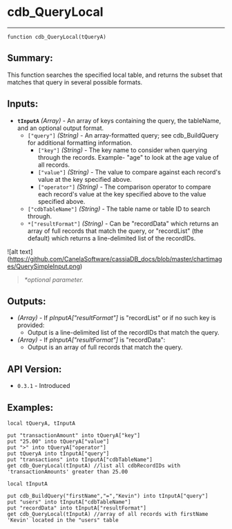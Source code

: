 # cdb_QueryLocal
---
```
function cdb_QueryLocal(tQueryA)
```
## Summary:
This function searches the specified local table, and returns the subset that matches that query in several possible formats.

## Inputs:
* **`tInputA`**  *(Array)* - An array of keys containing the query, the tableName, and an optional output format.
	* `["query"]` *(String)* - An array-formatted query; see cdb_BuildQuery for additional formatting information.
    	* `["key"]` *(String)* - The key name to consider when querying through the records. Example- "age" to look at the age value of all records.
    	* `["value"]` *(String)* - The value to compare against each record's value at the key specified above.
    	* `["operator"]` *(String)* - The comparison operator to compare each record's value at the key specified above to the value specified above.
    - `["cdbTableName"]` *(String)* - The table name or table ID to search through.
    - `*["resultFormat"]` *(String)* - Can be "recordData" which returns an array of full records that match the query, or "recordList" (the default) which returns a line-delimited list of the recordIDs.

![alt text] (https://github.com/CanelaSoftware/cassiaDB_docs/blob/master/chartimages/QuerySimpleInput.png)

> _*optional parameter._

## Outputs:
* *(Array)* - If *pInputA["resultFormat"]* is "recordList" or if no such key is provided:
	* Output is  a line-delimited list of the recordIDs that match the query.
* *(Array)* - If *pInputA["resultFormat"]* is "recordData":
	* Output is an array of full records that match the query.

## API Version:
* `0.3.1` - Introduced

## Examples:
```
local tQueryA, tInputA

put "transactionAmount" into tQueryA["key"]
put "25.00" into tQueryA["value"]
put ">" into tQueryA["operator"]
put tQueryA into tInputA["query"]
put "transactions" into tInputA["cdbTableName"]
get cdb_QueryLocal(tInputA) //list all cdbRecordIDs with 'transactionAmounts' greater than 25.00
```

```
local tInputA

put cdb_BuildQuery("firstName","=","Kevin") into tInputA["query"]
put "users" into tInputA["cdbTableName"]
put "recordData" into tInputA["resultFormat"]
get cdb_QueryLocal(tInputA) //array of all records with firstName 'Kevin' located in the "users" table
```